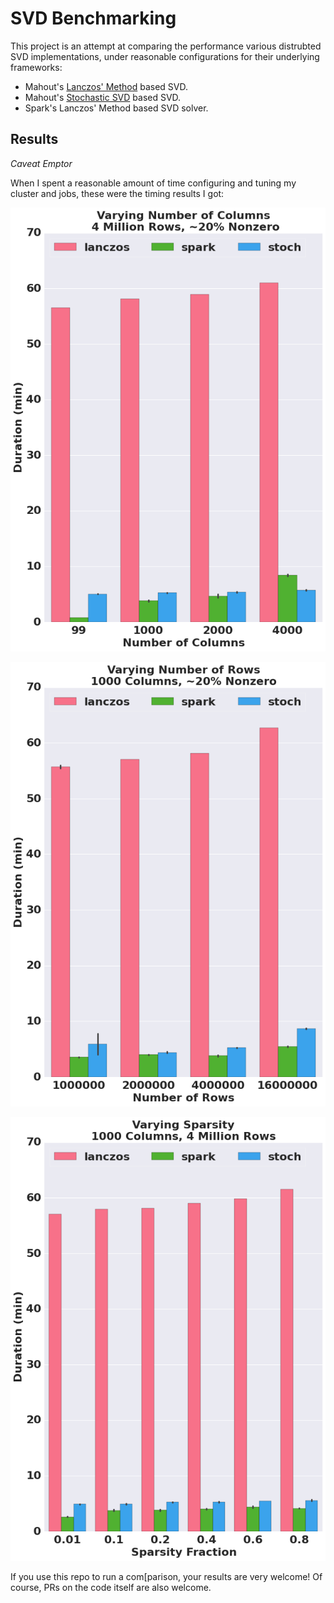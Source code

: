 # SVD Benchmarking
This project is an attempt at comparing the performance various 
distrubted SVD implementations, under reasonable configurations
for their underlying frameworks:

* Mahout's [Lanczos' Method](http://en.wikipedia.org/wiki/Lanczos_algorithm) based SVD.
* Mahout's [Stochastic SVD](http://arxiv.org/abs/0909.4061) based SVD.
* Spark's Lanczos' Method based SVD solver.

## Results
*Caveat Emptor*

When I spent a reasonable amount of time
configuring and tuning my cluster and jobs, these were the timing results I got:

![vary columns of matrix](/results/varycols.png)

![vary rows of matrix](/results/varyrows.png)

![vary sparsity of matrix](/results/varysparsity.png)

If you use this repo to run a com[parison, your results are very welcome!
Of course, PRs on the code itself are also welcome.


